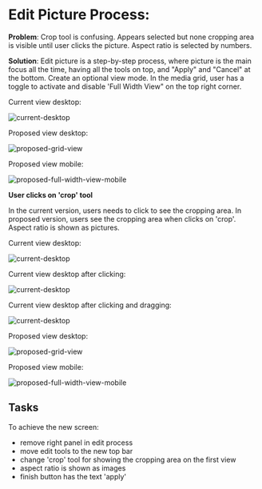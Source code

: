 # Edit Picture Process:

**Problem**: Crop tool is confusing. Appears selected but none cropping area is visible until user clicks the picture.
Aspect ratio is selected by numbers.

**Solution**: Edit picture is a step-by-step process, where picture is the main focus all the time, having all the tools on top, and "Apply" and "Cancel" at the bottom.
Create an optional view mode. In the media grid, user has a toggle to activate and disable 'Full Width View" on the top right corner.

Current view desktop:

![current-desktop](https://dl.dropboxusercontent.com/u/26720862/wordpress/files2/ec1.png)

Proposed view desktop:

![proposed-grid-view](https://dl.dropboxusercontent.com/u/26720862/wordpress/files2/e1.png)

Proposed view mobile:

![proposed-full-width-view-mobile](https://dl.dropboxusercontent.com/u/26720862/wordpress/files2/e2.png)

**User clicks on 'crop' tool**

In the current version, users needs to click to see the cropping area. In proposed version, users see the cropping area when clicks on 'crop'. Aspect ratio is shown as pictures.

Current view desktop:

![current-desktop](https://dl.dropboxusercontent.com/u/26720862/wordpress/files2/ec1.png)

Current view desktop after clicking:

![current-desktop](https://dl.dropboxusercontent.com/u/26720862/wordpress/files2/ec3.png)

Current view desktop after clicking and dragging:

![current-desktop](https://dl.dropboxusercontent.com/u/26720862/wordpress/files2/ec2.png)

Proposed view desktop:

![proposed-grid-view](https://dl.dropboxusercontent.com/u/26720862/wordpress/files2/e3.png)

Proposed view mobile:

![proposed-full-width-view-mobile](https://dl.dropboxusercontent.com/u/26720862/wordpress/files2/e4.png)

## Tasks

To achieve the new screen:
- remove right panel in edit process
- move edit tools to the new top bar
- change 'crop' tool for showing the cropping area on the first view
- aspect ratio is shown as images
- finish button has the text 'apply'

